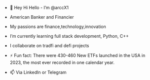 - 👋 Hey Hi Hello - I’m @arccX1
- American Banker and Financier

- My passions are finance,technology,innovation
- I’m currently learning full stack development, Python, C++
- I collaborate on tradfi and defi projects

- ⚡ Fun fact: There were 430-460 New ETFs launched in the USA in 2023, the most ever recorded in one calendar year.
- 📫 Via LinkedIn or Telegram


